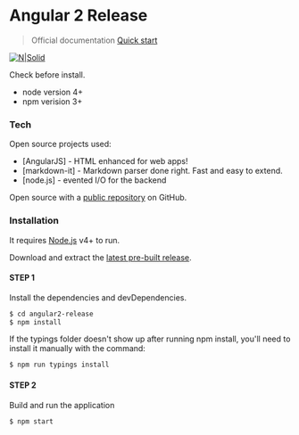 # Angular 2 Release
> Official documentation [Quick start](https://angular.io/docs/ts/latest/quickstart.html)

[![N|Solid](https://media.licdn.com/mpr/mpr/shrink_100_100/p/1/000/27b/311/035ee03.png)](https://angular.io)

Check before install.

  - node version 4+
  - npm verision 3+

### Tech

Open source projects used:

* [AngularJS] - HTML enhanced for web apps!
* [markdown-it] - Markdown parser done right. Fast and easy to extend.
* [node.js] - evented I/O for the backend

Open source with a [public repository](https://github.com/yoelnacho)
 on GitHub.

### Installation

It requires [Node.js](https://nodejs.org/) v4+ to run.

Download and extract the [latest pre-built release](https://github.com/yoelnacho/angular2-release).

#### STEP 1
Install the dependencies and devDependencies.

```sh
$ cd angular2-release
$ npm install
```

If the typings folder doesn't show up after running npm install, you'll need to install it manually with the command:

```sh
$ npm run typings install
```

#### STEP 2
Build and run the application

```sh
$ npm start
```
